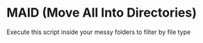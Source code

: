 # MAID (Move All Into Directories)
Execute this script inside your messy folders to filter by file type
